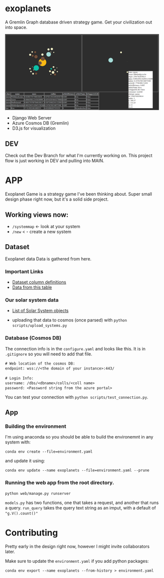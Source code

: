 # exoplanets
A Gremlin Graph database driven strategy game. Get your civilization out into space. 

![Alt text](/docs/img/solar_system.png?raw=true "solar system")

* Django Web Server
* Azure Cosmos DB (Gremlin)
* D3.js for visualization

## DEV
Check out the Dev Branch for what I'm currently working on. This project flow is just working in DEV and pulling into MAIN. 

# APP
Exoplanet Game is a strategy game I've been thinking about. Super small design phase right now, but it's a solid side project. 

## Working views now: 
* `/systemmap` <- look at your system
* `/new` < - create a new system


## Dataset
Exoplanet data Data is gathered from here. 
### Important Links
* [Dataset column definitions](https://exoplanetarchive.ipac.caltech.edu/applications/DocSet/index.html?doctree=/docs/docmenu.xml&startdoc=item_1_01)
* [Data from this table](https://exoplanetarchive.ipac.caltech.edu/cgi-bin/TblView/nph-tblView?app=ExoTbls&config=PS)

### Our solar system data
* [List of Solar System objects](https://en.wikipedia.org/wiki/List_of_Solar_System_objects_by_size#:~:text=Larger%20than%20400%20km%20%20%20%20Body,%20%202004%20%2013%20more%20rows%20)

* uploading that data to cosmos (once parsed) with `python scripts/upload_systems.py`

### Database (Cosmos DB)
The connection info is in the `configure.yaml` and looks like this. It is in `.gitignore` so you will need to add that file. 
```
# Web location of the cosmos DB:
endpoint: wss://<the domain of your instance>:443/

# Login Info:
username: /dbs/<dbname>/colls/<coll name>
password: <Password string from the azure portal>
```
You can test your connection with `python scripts/test_connection.py`.


## App

### Building the environment
I'm using anaconda so you should be able to build the environemnt in any system with: 
```
conda env create --file=environment.yaml
```

and update it using:
```
conda env update --name exoplanets --file=environment.yaml --prune
```

### Running the web app from the root directory. 
```
python web/manage.py runserver
```
`models.py` has two functions, one that takes a request, and another that runs a query. `run_query` takes the query text string as an imput, with a default of `"g.V().count()"`


# Contributing
Pretty early in the design right now, however I might invite collaborators later.

Make sure to update the `environment.yaml` if you add python packages:
```
conda env export --name exoplanets --from-history > environment.yaml
```
